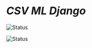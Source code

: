 # *CSV ML Django*

![Status](https://img.shields.io/badge/project_status-in_progress\open-darkblue)

![Status](https://img.shields.io/badge/testing-pending-orange)